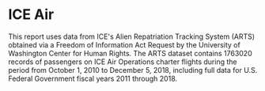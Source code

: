 

# ICE Air

This report uses data from ICE's Alien Repatriation Tracking System (ARTS) obtained via a Freedom of Information Act Request by the University of Washington Center for Human Rights. The ARTS dataset contains 1763020 records of passengers on ICE Air Operations charter flights during the period from October 1, 2010 to December 5, 2018, including full data for U.S. Federal Government fiscal years 2011 through 2018.
